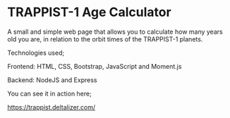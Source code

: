 # TRAPPIST-1 Age Calculator
A small and simple web page that allows you to calculate how many years old you are, in relation to the orbit times of the TRAPPIST-1 planets.

Technologies used;

Frontend: HTML, CSS, Bootstrap, JavaScript and Moment.js

Backend: NodeJS and Express


You can see it in action here;

https://trappist.deltalizer.com/
